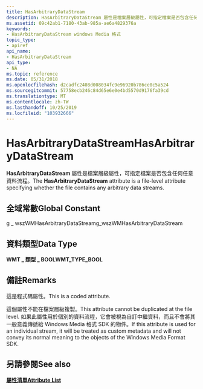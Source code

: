 ```yaml
---
title: HasArbitraryDataStream
description: HasArbitraryDataStream 屬性是檔案層級屬性，可指定檔案是否包含任何任意資料流程。
ms.assetid: 09c42ab1-7180-43ab-985a-ae6a4829376a
keywords:
- HasArbitraryDataStream windows Media 格式
topic_type:
- apiref
api_name:
- HasArbitraryDataStream
api_type:
- NA
ms.topic: reference
ms.date: 05/31/2018
ms.openlocfilehash: d2cadfc2408d008034fc9e96920b786ce0c5a524
ms.sourcegitcommit: 57758ecb246c84d65e6e0e4bd5570d9176fa39cd
ms.translationtype: MT
ms.contentlocale: zh-TW
ms.lasthandoff: 10/25/2019
ms.locfileid: "103932666"
---
```

# <a name="hasarbitrarydatastream"></a><span data-ttu-id="b7d08-104">HasArbitraryDataStream</span><span class="sxs-lookup"><span data-stu-id="b7d08-104">HasArbitraryDataStream</span></span>

<span data-ttu-id="b7d08-105">**HasArbitraryDataStream** 屬性是檔案層級屬性，可指定檔案是否包含任何任意資料流程。</span><span class="sxs-lookup"><span data-stu-id="b7d08-105">The **HasArbitraryDataStream** attribute is a file-level attribute specifying whether the file contains any arbitrary data streams.</span></span>

## <a name="global-constant"></a><span data-ttu-id="b7d08-106">全域常數</span><span class="sxs-lookup"><span data-stu-id="b7d08-106">Global Constant</span></span>

<span data-ttu-id="b7d08-107">g \_ wszWMHasArbitraryDataStream</span><span class="sxs-lookup"><span data-stu-id="b7d08-107">g\_wszWMHasArbitraryDataStream</span></span>

## <a name="data-type"></a><span data-ttu-id="b7d08-108">資料類型</span><span class="sxs-lookup"><span data-stu-id="b7d08-108">Data Type</span></span>

<span data-ttu-id="b7d08-109">**WMT \_ 類型 \_ BOOL**</span><span class="sxs-lookup"><span data-stu-id="b7d08-109">**WMT\_TYPE\_BOOL**</span></span>

## <a name="remarks"></a><span data-ttu-id="b7d08-110">備註</span><span class="sxs-lookup"><span data-stu-id="b7d08-110">Remarks</span></span>

<span data-ttu-id="b7d08-111">這是程式碼屬性。</span><span class="sxs-lookup"><span data-stu-id="b7d08-111">This is a coded attribute.</span></span>

<span data-ttu-id="b7d08-112">這個屬性不能在檔案層級複製。</span><span class="sxs-lookup"><span data-stu-id="b7d08-112">This attribute cannot be duplicated at the file level.</span></span> <span data-ttu-id="b7d08-113">如果此屬性用於個別的資料流程，它會被視為自訂中繼資料，而且不會將其一般意義傳遞給 Windows Media 格式 SDK 的物件。</span><span class="sxs-lookup"><span data-stu-id="b7d08-113">If this attribute is used for an individual stream, it will be treated as custom metadata and will not convey its normal meaning to the objects of the Windows Media Format SDK.</span></span>

## <a name="see-also"></a><span data-ttu-id="b7d08-114">另請參閱</span><span class="sxs-lookup"><span data-stu-id="b7d08-114">See also</span></span>

<dl> <dt>

[<span data-ttu-id="b7d08-115">**屬性清單**</span><span class="sxs-lookup"><span data-stu-id="b7d08-115">**Attribute List**</span></span>](attribute-list.md)
</dt> </dl>

 

 




